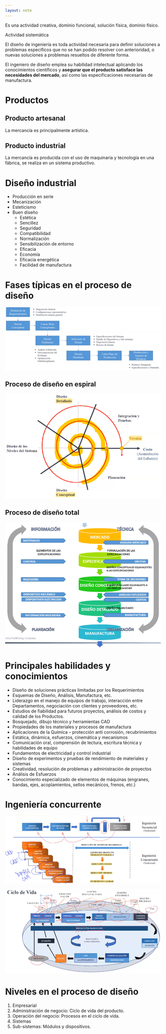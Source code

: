 ```yaml
---
layout: note
---
```


Es una actividad creativa, dominio funcional, solución física, dominio físico.

Actividad sistemática

El diseño de ingeniería es toda actividad necesaria para definir soluciones a problemas específicos que no se han podido resolver con anterioridad, o nuevas soluciones a problemas resueltos de diferente forma.

El ingeniero de diseño emplea su habilidad intelectual aplicando los conocimientos científicos y **asegurar que el producto satisface las necesidades del mercado**, así como las especificaciones necesarias de manufactura.

# Productos
## Producto artesanal
La mercancía es principalmente artística.

## Producto industrial
La mercancía es producida con el uso de maquinaria y tecnología en una fábrica, se realiza en un sistema productivo.

# Diseño industrial
* Producción en serie
* Mecanización
* Esteticismo
* Buen diseño
	* Estética
	* Sencillez
	* Seguridad
	* Compatibilidad
	* Normalización
	* Sensibilización de entorno
	* Eficacia
	* Economía
	* Eficacia energética
	* Facilidad de manufactura

# Fases típicas en el proceso de diseño
![bf967d1e3990484f320027d3ea9570cc.png](../../img/ca17ebb4051c402d9b70292c3411393e.png)

## Proceso de diseño en espiral
![ad760ba4bd66dd27ec4a4d76a08374d5.png](../../img/b1dcbe1358084cddba7d14d8607764a5.png)
## Proceso de diseño total
![308e80332805c428aff9fb03105441c3.png](../../img/e4fa85a7740f4b4eb31ca507e2701222.png)

# Principales habilidades y conocimientos
* Diseño de soluciones prácticas limitadas por los Requerimientos
* Esquemas de Diseño, Análisis, Manufactura, etc.
* Liderazgo en el manejo de equipos de trabajo, interacción entre Departamentos, negociación con clientes y proveedores, etc.
* Estudios de fiabilidad para futuros proyectos, análisis de costos y calidad de los Productos.
* Bosquejado, dibujo técnico y herramientas CAD
* Propiedades de los materiales y procesos de manufactura
* Aplicaciones de la Química – protección anti corrosión, recubrimientos
* Estática, dinámica, esfuerzos, cinemática y mecanismos
* Comunicación oral, comprensión de lectura, escritura técnica y habilidades de equipo
* Fundamentos de electricidad y control industrial
* Diseño de experimentos y pruebas de rendimiento de materiales y sistemas
* Creatividad, resolución de problemas y administración de proyectos
* Análisis de Esfuerzos
* Conocimiento especializado de elementos de máquinas (engranes, bandas, ejes, acoplamientos, sellos mecánicos, frenos, etc.)

# Ingeniería concurrente
![1d8fbe79c84bf5e71fa35a4a81516bd3.png](../../img/ff219de58d814e538f82c8c2aa78cf70.png)

![88f2824053dc4bf88a15680f95b7dce2.png](../../img/06f4ff37ad1944309c3621b2cc41bb35.png)

# Niveles en el proceso de diseño
1. Empresarial
2. Administración de negocio: Ciclo de vida del producto.
3. Operación del negocio: Procesos en el ciclo de vida.
4. Sistemas
5. Sub-sistemas: Módulos y dispositivos.